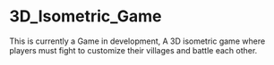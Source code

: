 # 3D_Isometric_Game
This is currently a Game in development, A 3D isometric game where players must fight to customize their villages and battle each other.  
